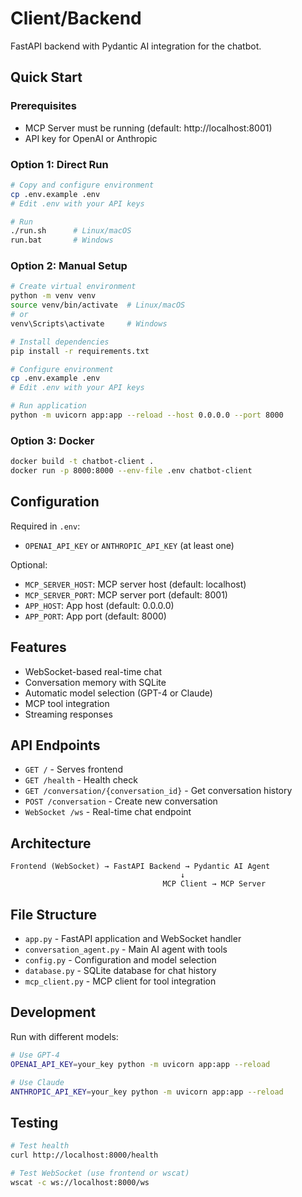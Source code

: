 # Client/Backend

FastAPI backend with Pydantic AI integration for the chatbot.

## Quick Start

### Prerequisites
- MCP Server must be running (default: http://localhost:8001)
- API key for OpenAI or Anthropic

### Option 1: Direct Run
```bash
# Copy and configure environment
cp .env.example .env
# Edit .env with your API keys

# Run
./run.sh      # Linux/macOS
run.bat       # Windows
```

### Option 2: Manual Setup
```bash
# Create virtual environment
python -m venv venv
source venv/bin/activate  # Linux/macOS
# or
venv\Scripts\activate     # Windows

# Install dependencies
pip install -r requirements.txt

# Configure environment
cp .env.example .env
# Edit .env with your API keys

# Run application
python -m uvicorn app:app --reload --host 0.0.0.0 --port 8000
```

### Option 3: Docker
```bash
docker build -t chatbot-client .
docker run -p 8000:8000 --env-file .env chatbot-client
```

## Configuration

Required in `.env`:
- `OPENAI_API_KEY` or `ANTHROPIC_API_KEY` (at least one)

Optional:
- `MCP_SERVER_HOST`: MCP server host (default: localhost)
- `MCP_SERVER_PORT`: MCP server port (default: 8001)
- `APP_HOST`: App host (default: 0.0.0.0)
- `APP_PORT`: App port (default: 8000)

## Features

- WebSocket-based real-time chat
- Conversation memory with SQLite
- Automatic model selection (GPT-4 or Claude)
- MCP tool integration
- Streaming responses

## API Endpoints

- `GET /` - Serves frontend
- `GET /health` - Health check
- `GET /conversation/{conversation_id}` - Get conversation history
- `POST /conversation` - Create new conversation
- `WebSocket /ws` - Real-time chat endpoint

## Architecture

```
Frontend (WebSocket) → FastAPI Backend → Pydantic AI Agent
                                      ↓
                                  MCP Client → MCP Server
```

## File Structure

- `app.py` - FastAPI application and WebSocket handler
- `conversation_agent.py` - Main AI agent with tools
- `config.py` - Configuration and model selection
- `database.py` - SQLite database for chat history
- `mcp_client.py` - MCP client for tool integration

## Development

Run with different models:
```bash
# Use GPT-4
OPENAI_API_KEY=your_key python -m uvicorn app:app --reload

# Use Claude
ANTHROPIC_API_KEY=your_key python -m uvicorn app:app --reload
```

## Testing

```bash
# Test health
curl http://localhost:8000/health

# Test WebSocket (use frontend or wscat)
wscat -c ws://localhost:8000/ws
```